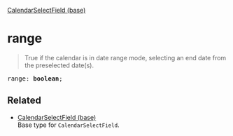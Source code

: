 [CalendarSelectField (base)](CalendarSelectField_base.md)

# range

> True if the calendar is in date range mode, selecting an end date from the preselected date(s).

<pre class="docgen_signature">range: <b>boolean</b>;</pre>

## Related

- [<!--{ref:type}-->CalendarSelectField (base)](CalendarSelectField_base.md) \
    Base type for `CalendarSelectField`.
